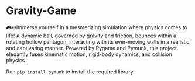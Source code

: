 # Gravity-Game
 🎮⚙️Immerse yourself in a mesmerizing simulation where physics comes to life! A dynamic ball, governed by gravity and friction, bounces within a rotating hollow pentagon, interacting with its ever-moving walls in a realistic and captivating manner.
Powered by Pygame and Pymunk, this project elegantly fuses kinematic motion, rigid-body dynamics, and collision physics.


Run `pip install pymunk` to install the required library.
